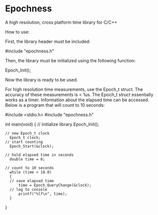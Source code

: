 # Epochness

A high resolution, cross platform time library for C/C++


How to use:

First, the library header must be included:
  
   #include "epochness.h"

Then, the library must be initialized using the following function:

  Epoch_Init();

Now the library is ready to be used.

For high resolution time measurements, use the Epoch_t struct.
The accuracy of these measurements is < 1us.
The Epoch_t struct essentially works as a timer.
Information about the elapsed time can be accessed.
Below is a program that will count to 10 seconds:

  #include <stdio.h>
  #include "epochness.h"

  int main(void)
  {
    // initialize library
	  Epoch_Init();

    // new Epoch_t clock
	  Epoch_t clock;
    // start counting
	  Epoch_Start(&clock);

    // hold elapsed time in seconds
	  double time = 0;
    
    // count to 10 seconds
	  while (time < 10.0)
	  {
      // save elapsed time
		  time = Epoch_QueryChange(&clock);
      // log to console
		  printf("%lf\n", time);
	  }
  }
